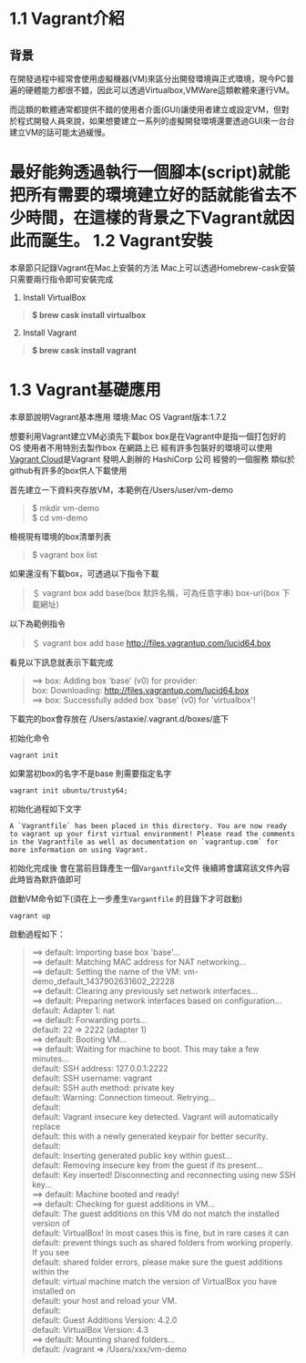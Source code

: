 1.1 Vagrant介紹
=======
背景
----------


在開發過程中經常會使用虛擬機器(VM)來區分出開發環境與正式環境，現今PC普遍的硬體能力都很不錯，因此可以透過Virtualbox,VMWare這類軟體來運行VM。

而這類的軟體通常都提供不錯的使用者介面(GUI)讓使用者建立或設定VM，但對於程式開發人員來說，如果想要建立一系列的虛擬開發環境還要透過GUI來一台台建立VM的話可能太過緩慢。

最好能夠透過執行一個腳本(script)就能把所有需要的環境建立好的話就能省去不少時間，在這樣的背景之下Vagrant就因此而誕生。
1.2 Vagrant安裝
=======
本章節只記錄Vagrant在Mac上安裝的方法
Mac上可以透過Homebrew-cask安裝
只需要兩行指令即可安裝完成

 1. Install VirtualBox
 > **$ brew cask install virtualbox**

 2. Install Vagrant
 > **$ brew cask install vagrant**

1.3 Vagrant基礎應用
=======
本章節說明Vagrant基本應用
環境:Mac OS
Vagrant版本:1.7.2

想要利用Vagrant建立VM必須先下載box
box是在Vagrant中是指一個打包好的OS
使用者不用特別去製作box 在網路上已
經有許多包裝好的環境可以使用
 [Vagrant Cloud](https://atlas.hashicorp.com/boxes/search?utm_source=vagrantcloud.com&vagrantcloud=1)是Vagrant 發明人創辦的 HashiCorp 公司
 經營的一個服務 類似於github有許多的box供人下載使用

首先建立一下資料夾存放VM，本範例在/Users/user/vm-demo

>  $ mkdir vm-demo  <br />
> $ cd vm-demo

檢視現有環境的box清單列表
 
>  $ vagrant box list

如果還沒有下載box，可透過以下指令下載

>  ＄ vagrant box add base(box 默許名稱，可為任意字串) box-url(box 下載網址)

以下為範例指令
>  ＄ vagrant box add base http://files.vagrantup.com/lucid64.box

看見以下訊息就表示下載完成
> ==> box: Adding box 'base' (v0) for provider: <br />
    box: Downloading: http://files.vagrantup.com/lucid64.box <br />
==> box: Successfully added box 'base' (v0) for 'virtualbox'!

下載完的box會存放在    /Users/astaxie/.vagrant.d/boxes/底下

初始化命令

    vagrant init
如果當初box的名字不是base 則需要指定名字

    vagrant init ubuntu/trusty64;
  初始化過程如下文字
  

    A `Vagrantfile` has been placed in this directory. You are now ready to vagrant up your first virtual environment! Please read the comments in the Vagrantfile as well as documentation on `vagrantup.com` for more information on using Vagrant.

初始化完成後 會在當前目錄產生一個`Vargantfile`文件
後續將會講寫該文件內容 此時皆為默許值即可

啟動VM命令如下(須在上一步產生`Vargantfile` 的目錄下才可啟動)

    vagrant up
啟動過程如下：

> ==> default: Importing base box 'base'... <br />
==> default: Matching MAC address for NAT networking... <br />
==> default: Setting the name of the VM: vm-demo_default_1437902631602_22228 <br />
==> default: Clearing any previously set network interfaces... <br />
==> default: Preparing network interfaces based on configuration... <br />
    default: Adapter 1: nat <br />
==> default: Forwarding ports... <br />
    default: 22 => 2222 (adapter 1) <br />
==> default: Booting VM... <br />
==> default: Waiting for machine to boot. This may take a few minutes... <br />
    default: SSH address: 127.0.0.1:2222 <br />
    default: SSH username: vagrant <br />
    default: SSH auth method: private key <br />
    default: Warning: Connection timeout. Retrying... <br />
    default:  <br />
    default: Vagrant insecure key detected. Vagrant will automatically replace <br />
    default: this with a newly generated keypair for better security. <br />
    default:  <br />
    default: Inserting generated public key within guest... <br />
    default: Removing insecure key from the guest if its present... <br />
    default: Key inserted! Disconnecting and reconnecting using new SSH key... <br />
==> default: Machine booted and ready! <br />
==> default: Checking for guest additions in VM... <br />
    default: The guest additions on this VM do not match the installed version of <br />
    default: VirtualBox! In most cases this is fine, but in rare cases it can <br />
    default: prevent things such as shared folders from working properly. If you see <br />
    default: shared folder errors, please make sure the guest additions within the <br />
    default: virtual machine match the version of VirtualBox you have installed on <br />
    default: your host and reload your VM. <br />
    default:  <br />
    default: Guest Additions Version: 4.2.0 <br />
    default: VirtualBox Version: 4.3 <br />
==> default: Mounting shared folders... <br />
    default: /vagrant => /Users/xxx/vm-demo <br />
